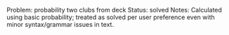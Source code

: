 Problem: probability two clubs from deck
Status: solved
Notes: Calculated using basic probability; treated as solved per user preference even with minor syntax/grammar issues in text.
